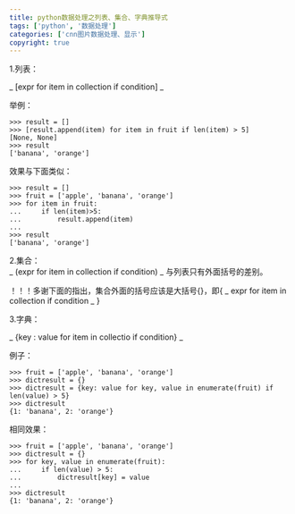 ```yaml
---
title: python数据处理之列表、集合、字典推导式
tags: ['python', '数据处理']
categories: ['cnn图片数据处理、显示']
copyright: true
---
```

1.列表：

_ [expr for item in collection if condition] _

举例：

    
    
    >>> result = []
    >>> [result.append(item) for item in fruit if len(item) > 5]
    [None, None]
    >>> result
    ['banana', 'orange']
    

效果与下面类似：  

    
    
    >>> result = []
    >>> fruit = ['apple', 'banana', 'orange']
    >>> for item in fruit:
    ...     if len(item)>5:
    ...         result.append(item)
    ... 
    >>> result
    ['banana', 'orange']
    

  

2.集合：  
_ (expr for item in collection if condition) _ 与列表只有外面括号的差别。

！！！多谢下面的指出，集合外面的括号应该是大括号{}，即{ _ expr for item in collection if condition _ }

  

3.字典：

_ {key : value for item in collectio if condition} _

例子：  

    
    
    >>> fruit = ['apple', 'banana', 'orange']
    >>> dictresult = {}
    >>> dictresult = {key: value for key, value in enumerate(fruit) if len(value) > 5}
    >>> dictresult
    {1: 'banana', 2: 'orange'}
    
    

相同效果：

    
    
    >>> fruit = ['apple', 'banana', 'orange']
    >>> dictresult = {}
    >>> for key, value in enumerate(fruit):
    ...     if len(value) > 5:
    ...         dictresult[key] = value
    ... 
    >>> dictresult
    {1: 'banana', 2: 'orange'}
    

  

